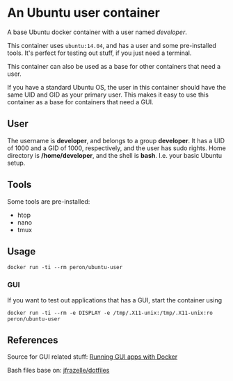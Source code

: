 # An Ubuntu user container
A base Ubuntu docker container with a user named _developer_.

This container uses `ubuntu:14.04`, and has a user and some pre-installed tools.
It's perfect for testing out stuff, if you just need a terminal.

This container can also be used as a base for other containers that need a user.

If you have a standard Ubuntu OS, the user in this container should have the
same UID and GID as your primary user. This makes it easy to use this container as
a base for containers that need a GUI.

## User
The username is **developer**, and belongs to a group **developer**.
It has a UID of 1000 and a GID of 1000, respectively, and the user has sudo rights.
Home directory is **/home/developer**, and the shell is **bash**.
I.e. your basic Ubuntu setup.

## Tools
Some tools are pre-installed:
* htop
* nano
* tmux

## Usage
```
docker run -ti --rm peron/ubuntu-user
```

### GUI
If you want to test out applications that has a GUI, start the container using
```
docker run -ti --rm -e DISPLAY -e /tmp/.X11-unix:/tmp/.X11-unix:ro peron/ubuntu-user
```

## References
Source for GUI related stuff:
[Running GUI apps with Docker](http://fabiorehm.com/blog/2014/09/11/running-gui-apps-with-docker)

Bash files base on:
[jfrazelle/dotfiles](https://github.com/jfrazelle/dotfiles)
